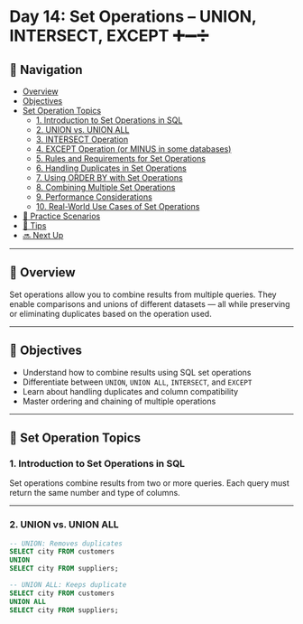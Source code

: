 # Day 14: Set Operations – UNION, INTERSECT, EXCEPT ➕➖➗

## 🧭 Navigation
- [Overview](#overview)
- [Objectives](#objectives)
- [Set Operation Topics](#set-operation-topics)
  - [1. Introduction to Set Operations in SQL](#1-introduction-to-set-operations-in-sql)
  - [2. UNION vs. UNION ALL](#2-union-vs-union-all)
  - [3. INTERSECT Operation](#3-intersect-operation)
  - [4. EXCEPT Operation (or MINUS in some databases)](#4-except-operation-or-minus-in-some-databases)
  - [5. Rules and Requirements for Set Operations](#5-rules-and-requirements-for-set-operations)
  - [6. Handling Duplicates in Set Operations](#6-handling-duplicates-in-set-operations)
  - [7. Using ORDER BY with Set Operations](#7-using-order-by-with-set-operations)
  - [8. Combining Multiple Set Operations](#8-combining-multiple-set-operations)
  - [9. Performance Considerations](#9-performance-considerations)
  - [10. Real-World Use Cases of Set Operations](#10-real-world-use-cases-of-set-operations)
- [🧪 Practice Scenarios](#practice-scenarios)
- [🧠 Tips](#tips)
- [🔜 Next Up](#next-up)

---

## 📖 Overview
Set operations allow you to combine results from multiple queries. They enable comparisons and unions of different datasets — all while preserving or eliminating duplicates based on the operation used.

---

## 🎯 Objectives
- Understand how to combine results using SQL set operations
- Differentiate between `UNION`, `UNION ALL`, `INTERSECT`, and `EXCEPT`
- Learn about handling duplicates and column compatibility
- Master ordering and chaining of multiple operations

---

## 🧩 Set Operation Topics

### 1. Introduction to Set Operations in SQL
Set operations combine results from two or more queries. Each query must return the same number and type of columns.

---

### 2. UNION vs. UNION ALL

```sql
-- UNION: Removes duplicates
SELECT city FROM customers
UNION
SELECT city FROM suppliers;

-- UNION ALL: Keeps duplicate
SELECT city FROM customers
UNION ALL
SELECT city FROM suppliers;
